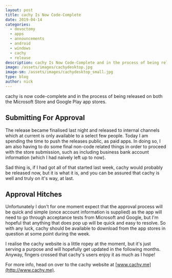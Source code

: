 ```yaml
---
layout: post
title: cachy Is Now Code-Complete
date: 2019-04-14
categories:
  - devoctomy
  - apps
  - announcements
  - android
  - windows
  - cachy
  - release
description: cachy Is Now Code-Complete and in the process of being released on both the Microsoft Store and Google Play app stores.
image: /assets/images/cachydesktop.jpg
image-sm: /assets/images/cachydesktop_small.jpg
type: blog
author: nick
---
```


cachy is now code-complete and in the process of being released on both the Microsoft Store and Google Play app stores.

## Submitting For Approval

The release became finalised last night and released to internal channels which at current is only available to a select few people.  Today I am spending the time to push the releases public, as paid apps.  In doing so, I am also having to do some final non-code related things in order to proceed with the store submission, such as including business bank account information (which I had naively left up to now).

Sad thing is, if I had got all of that started last week, cachy would probably be released now, but it is what it is, and you can be assured that cachy is well and truly on it's way, at last.

## Approval Hitches

Unfortunately I don't for one moment expect that the approval process will be quick and simple (once account information is supplied) as the app will need to go through acceptance tests from Microsoft and Google, but I'm hopeful that anything that does pop up will be quick and easy to resolve.  So with any luck, cachy should be available to download from the app stores in question at some point during the week.

I realise the cachy website is a little ropey at the moment, but it's just serving a purpose and will hopefully get updated in the following months.  Anyway, fingers crossed that cachy's users enjoy it as much as I hope!

For more info, head on over to the cachy website at [www.cachy.me](http://www.cachy.me).
